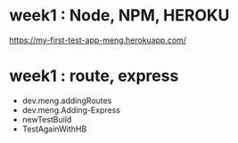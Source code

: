 # week1 : Node, NPM, HEROKU
https://my-first-test-app-meng.herokuapp.com/
# week1 : route, express
* dev.meng.addingRoutes
* dev.meng.Adding-Express
* newTestBuild
* TestAgainWithHB